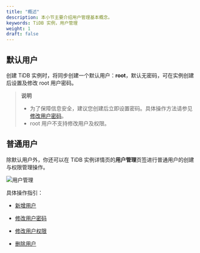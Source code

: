 ```yaml
---
title: "概述"
description: 本小节主要介绍用户管理基本概念。 
keywords: TiDB 实例，用户管理
weight: 1
draft: false
---
```


## 默认用户

创建 TiDB 实例时，将同步创建一个默认用户：**root**，默认无密码，可在实例创建后设置及修改 root 用户密码。

> **说明**
>
> - 为了保障信息安全，建议您创建后立即设置密码。具体操作方法请参见[修改用户密码](../user_mgt/account/)。
> - root 用户不支持修改用户及权限。

## 普通用户

除默认用户外，你还可以在 TiDB 实例详情页的**用户管理**页签进行普通用户的创建与权限管理操作。

![用户管理](../../../_images/user_mgt.png)

具体操作指引：

- [新增用户](../addusr/)

- [修改用户密码](../mdypasswd/)

- [修改用户权限](../mdypriv/)
- [删除用户](../deleusr/)





